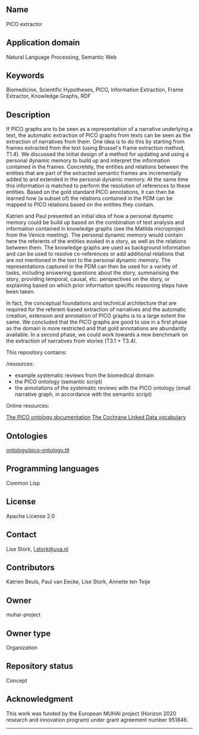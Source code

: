 ## Name
PICO extractor 

## Application domain
Natural Language Processing, Semantic Web 

## Keywords 
Biomedicine, Scientific Hypotheses, PICO, Information Extraction, Frame Extractor, Knowledge Graphs, RDF 

## Description 
If PICO graphs are to be seen as a representation of a narrative underlying a text, the automatic extraction of PICO graphs from texts can be seen as the extraction of narratives from them. One idea is to do this by starting from frames extracted from the text (using Brussel's frame extraction method, T1.4). We discussed the initial design of a method for updating and using a personal dynamic memory to build up and interpret the information contained in the frames. Concretely, the entities and relations between the entities that are part of the extracted semantic frames are incrementally added to and extended in the personal dynamic memory. At the same time this information is matched to perform the resolution of references to these entities. Based on the gold standard PICO annotations, it can then be learned how (a subset of) the relations contained in the PDM can be mapped to PICO relations based on the entities they contain. 

Katrien and Paul presented an initial idea of how a personal dynamic memory could be build up based on the combination of text analysis and information contained in knowledge graphs (see the Matilda microproject from the Venice meeting). The personal dynamic memory would contain here the referents of the entities evoked in a story, as well as the relations between them. The knowledge graphs are used as background information and can be used to resolve co-references or add additional relations that are not mentioned in the text to the personal dynamic memory. The representations captured in the PDM can then be used for a variety of tasks, including answering questions about the story, summarising the story, providing temporal, causal, etc. perspectives on the story, or explaining based on which prior information specific reasoning steps have been taken.  

In fact, the conceptual foundations and technical architecture that are required for the referent-based extraction of narratives and the automatic creation, extension and annotation of PICO graphs is to a large extent the same. We concluded that the PICO graphs are good to use in a first phase as the domain is more restricted and that gold annotations are abundantly available. In a second phase, we could work towards a new benchmark on the extraction of narratives from stories (T3.1 + T3.4).

This repository contains: 

/resources:
- example systematic reviews from the biomedical domain
- the PICO ontology (semantic script) 
- the annotations of the systematic reviews with the PICO ontology (small narrative graph, in accordance with the semantic script)

Online resources: 

[The PICO ontology documentation](https://linkeddata.cochrane.org/pico-ontology#d4e27)
[The Cochrane Linked Data vocabulary](https://data.cochrane.org/concepts/)


## Ontologies 
[ontology/pico-ontology.ttl](https://data.cochrane.org/pico-ontology.ttl)

## Programming languages
Common Lisp  

## License
Apache License 2.0 

## Contact 
Lise Stork, l.stork@uva.nl

## Contributors
Katrien Beuls, Paul van Eecke, Lise Stork, Annette ten Teije

## Owner 
muhai-project

## Owner type
Organization  

## Repository status 
Concept  

## Acknowledgment
This work was funded by the European MUHAI project (Horizon 2020 research and innovation program) under grant agreement
number 951846. 

---


